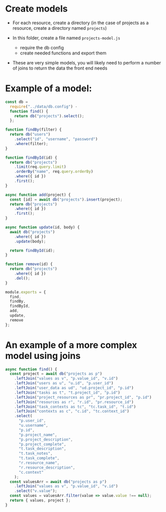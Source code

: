 # Create models

- For each resource, create a directory (in the case of projects as a resource, create a directory named `projects`)
- In this folder, create a file named `projects-model.js`

  - require the db config
  - create needed functions and export them

- These are very simple models, you will likely need to perform a number of joins to return the data the front end needs

# Example of a model:

```javascript
const db =
  require("../data/db.config") -
  function find() {
    return db("projects").select();
  };

function findBy(filter) {
  return db("users")
    .select("id", "username", "password")
    .where(filter);
}

function findById(id) {
  return db("projects")
    .limit(req.query.limit)
    .orderBy("name", req.query.orderBy)
    .where({ id })
    .first();
}

async function add(project) {
  const [id] = await db("projects").insert(project);
  return db("projects")
    .where({ id })
    .first();
}

async function update(id, body) {
  await db("projects")
    .where({ id })
    .update(body);

  return findById(id);
}

function remove(id) {
  return db("projects")
    .where({ id })
    .del();
}

module.exports = {
  find,
  findBy,
  findById,
  add,
  update,
  remove
};
```

# An example of a more complex model using joins

```javascript
async function find() {
  const project = await db("projects as p")
    .leftJoin("values as v", "p.value_id", "v.id")
    .leftJoin("users as u", "u.id", "p.user_id")
    .leftJoin("user_data as ud", "ud.project_id", "p.id")
    .leftJoin("tasks as t", "t.project_id", "p.id")
    .leftJoin("project_resources as pr", "pr.project_id", "p.id")
    .leftJoin("resources as r", "r.id", "pr.resource_id")
    .leftJoin("task_contexts as tc", "tc.task_id", "t.id")
    .leftJoin("contexts as c", "c.id", "tc.context_id")
    .select(
      "p.user_id",
      "u.username",
      "p.id",
      "p.project_name",
      "p.project_description",
      "p.project_complete",
      "t.task_description",
      "t.task_notes",
      "t.task_complete",
      "r.resource_name",
      "r.resource_description",
      "c.context"
    );
  const valuesArr = await db("projects as p")
    .leftJoin("values as v", "p.value_id", "v.id")
    .select("v.value");
  const values = valuesArr.filter(value => value.value !== null);
  return { values, project };
}
```
